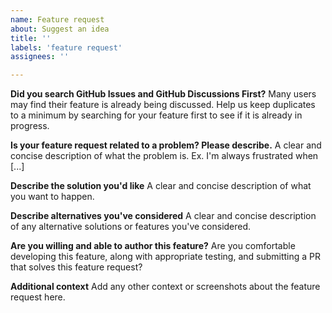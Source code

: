 ```yaml
---
name: Feature request
about: Suggest an idea 
title: ''
labels: 'feature request'
assignees: ''

---
```

**Did you search GitHub Issues and GitHub Discussions First?**
Many users may find their feature is already being discussed. Help us keep duplicates to a minimum by searching for your feature first to see if it is already in progress.

**Is your feature request related to a problem? Please describe.**
A clear and concise description of what the problem is. Ex. I'm always frustrated when [...]

**Describe the solution you'd like**
A clear and concise description of what you want to happen.

**Describe alternatives you've considered**
A clear and concise description of any alternative solutions or features you've considered.

**Are you willing and able to author this feature?**
Are you comfortable developing this feature, along with appropriate testing, and submitting a PR that solves this feature request?

**Additional context**
Add any other context or screenshots about the feature request here.
